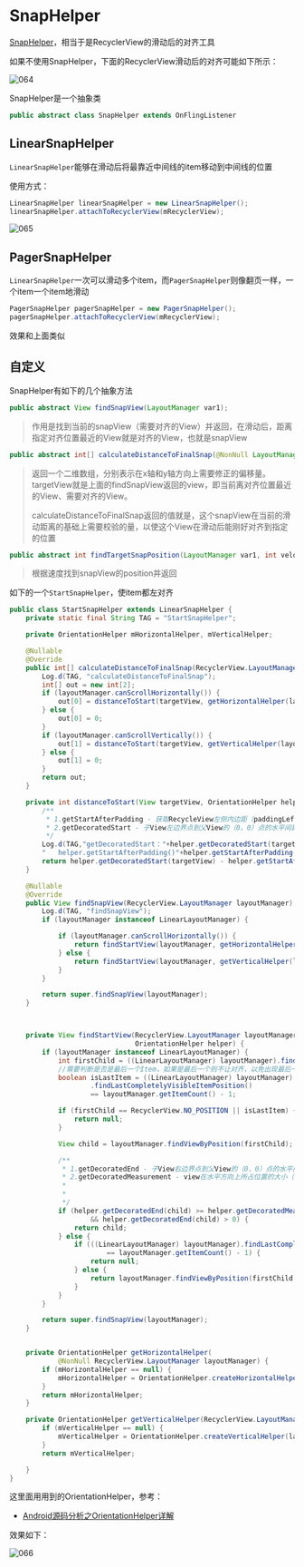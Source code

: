 # SnapHelper

[SnapHelper](https://developer.android.com/reference/androidx/recyclerview/widget/SnapHelper)，相当于是RecyclerView的滑动后的对齐工具

如果不使用SnapHelper，下面的RecyclerView滑动后的对齐可能如下所示：

![064](https://github.com/winfredzen/Android-Basic/blob/master/UI/images/064.png)

SnapHelper是一个抽象类

```java
public abstract class SnapHelper extends OnFlingListener
```



## LinearSnapHelper

`LinearSnapHelper`能够在滑动后将最靠近中间线的item移动到中间线的位置

使用方式：

```java
LinearSnapHelper linearSnapHelper = new LinearSnapHelper();
linearSnapHelper.attachToRecyclerView(mRecyclerView);
```

![065](https://github.com/winfredzen/Android-Basic/blob/master/UI/images/065.png)



## PagerSnapHelper

`LinearSnapHelper`一次可以滑动多个item，而`PagerSnapHelper`则像翻页一样，一个item一个item地滑动

```java
PagerSnapHelper pagerSnapHelper = new PagerSnapHelper();
pagerSnapHelper.attachToRecyclerView(mRecyclerView);
```

效果和上面类似



## 自定义

SnapHelper有如下的几个抽象方法

```java
public abstract View findSnapView(LayoutManager var1);
```

> 作用是找到当前的snapView（需要对齐的View）并返回，在滑动后，距离指定对齐位置最近的View就是对齐的View，也就是snapView

```java
public abstract int[] calculateDistanceToFinalSnap(@NonNull LayoutManager var1, @NonNull View targetView);
```

> 返回一个二维数组，分别表示在x轴和y轴方向上需要修正的偏移量。targetView就是上面的findSnapView返回的view，即当前离对齐位置最近的View、需要对齐的View。
>
> calculateDistanceToFinalSnap返回的值就是，这个snapView在当前的滑动距离的基础上需要校验的量，以使这个View在滑动后能刚好对齐到指定的位置

```java
public abstract int findTargetSnapPosition(LayoutManager var1, int velocityX, int velocityY);
```

> 根据速度找到snapView的position并返回



如下的一个`StartSnapHelper`，使item都左对齐

```java
public class StartSnapHelper extends LinearSnapHelper {
    private static final String TAG = "StartSnapHelper";

    private OrientationHelper mHorizontalHelper, mVerticalHelper;

    @Nullable
    @Override
    public int[] calculateDistanceToFinalSnap(RecyclerView.LayoutManager layoutManager, View targetView) {
        Log.d(TAG, "calculateDistanceToFinalSnap");
        int[] out = new int[2];
        if (layoutManager.canScrollHorizontally()) {
            out[0] = distanceToStart(targetView, getHorizontalHelper(layoutManager));
        } else {
            out[0] = 0;
        }
        if (layoutManager.canScrollVertically()) {
            out[1] = distanceToStart(targetView, getVerticalHelper(layoutManager));
        } else {
            out[1] = 0;
        }
        return out;
    }

    private int distanceToStart(View targetView, OrientationHelper helper) {
        /**
         * 1.getStartAfterPadding - 获取RecycleView左侧内边距（paddingLeft）
         * 2.getDecoratedStart - 子View左边界点到父View的（0，0）点的水平间距
         */
        Log.d(TAG,"getDecoratedStart："+helper.getDecoratedStart(targetView)+
        "   helper.getStartAfterPadding()"+helper.getStartAfterPadding());
        return helper.getDecoratedStart(targetView) - helper.getStartAfterPadding();
    }

    @Nullable
    @Override
    public View findSnapView(RecyclerView.LayoutManager layoutManager) {
        Log.d(TAG, "findSnapView");
        if (layoutManager instanceof LinearLayoutManager) {

            if (layoutManager.canScrollHorizontally()) {
                return findStartView(layoutManager, getHorizontalHelper(layoutManager));
            } else {
                return findStartView(layoutManager, getVerticalHelper(layoutManager));
            }
        }

        return super.findSnapView(layoutManager);
    }



    private View findStartView(RecyclerView.LayoutManager layoutManager,
                               OrientationHelper helper) {
        if (layoutManager instanceof LinearLayoutManager) {
            int firstChild = ((LinearLayoutManager) layoutManager).findFirstVisibleItemPosition();
            //需要判断是否是最后一个Item，如果是最后一个则不让对齐，以免出现最后一个显示不完全。
            boolean isLastItem = ((LinearLayoutManager) layoutManager)
                    .findLastCompletelyVisibleItemPosition()
                    == layoutManager.getItemCount() - 1;

            if (firstChild == RecyclerView.NO_POSITION || isLastItem) {
                return null;
            }

            View child = layoutManager.findViewByPosition(firstChild);

            /**
             * 1.getDecoratedEnd - 子View右边界点到父View的（0，0）点的水平间距
             * 2.getDecoratedMeasurement - view在水平方向上所占位置的大小（包括view的左右外边距）
             *
             *
             */
            if (helper.getDecoratedEnd(child) >= helper.getDecoratedMeasurement(child) / 2
                    && helper.getDecoratedEnd(child) > 0) {
                return child;
            } else {
                if (((LinearLayoutManager) layoutManager).findLastCompletelyVisibleItemPosition()
                        == layoutManager.getItemCount() - 1) {
                    return null;
                } else {
                    return layoutManager.findViewByPosition(firstChild + 1);
                }
            }
        }

        return super.findSnapView(layoutManager);
    }


    private OrientationHelper getHorizontalHelper(
            @NonNull RecyclerView.LayoutManager layoutManager) {
        if (mHorizontalHelper == null) {
            mHorizontalHelper = OrientationHelper.createHorizontalHelper(layoutManager);
        }
        return mHorizontalHelper;
    }

    private OrientationHelper getVerticalHelper(RecyclerView.LayoutManager layoutManager) {
        if (mVerticalHelper == null) {
            mVerticalHelper = OrientationHelper.createVerticalHelper(layoutManager);
        }
        return mVerticalHelper;

    }
}
```

这里面用用到的OrientationHelper，参考：

+ [Android源码分析之OrientationHelper详解](https://blog.csdn.net/chenbaige/article/details/80524508)



效果如下：

![066](https://github.com/winfredzen/Android-Basic/blob/master/UI/images/066.png)















